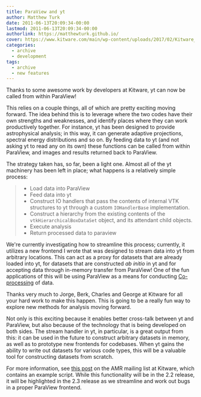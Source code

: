 ```yaml
---
title: ParaView and yt
author: Matthew Turk
date: 2011-06-13T20:09:34-00:00
lastmod: 2011-06-13T20:09:34-00:00
authorlink: https://matthewturk.github.io/
cover: https://www.kitware.com/main/wp-content/uploads/2017/02/Kitware_Print_186.svg
categories:
  - archive
  - development
tags:
  - archive
  - new features
---
```

Thanks to some awesome work by developers at Kitware, yt can now be
called from within ParaView!

This relies on a couple things, all of which are pretty exciting moving
forward. The idea behind this is to leverage where the two codes have
their own strengths and weaknesses, and identify places where they can
work productively together. For instance, yt has been designed to
provide astrophysical analysis; in this way, it can generate adaptive
projections, spectral energy distributions and so on. By feeding data to
yt (and not asking yt to read any on its own) these functions can be
called from within ParaView, and images and results returned back to
ParaView.

The strategy taken has, so far, been a light one. Almost all of the yt
machinery has been left in place; what happens is a relatively simple
process:

> -   Load data into ParaView
> -   Feed data into yt
> -   Construct IO handlers that pass the contents of internal VTK
>     structures to yt through a custom `IOHandlerBase` implementation.
> -   Construct a hierarchy from the existing contents of the
>     `vtkHierarchicalBoxDataSet` object, and its attendant child
>     objects.
> -   Execute analysis
> -   Return processed data to paraview

We're currently investigating how to streamline this process; currently,
it utilizes a new frontend I wrote that was designed to stream data into
yt from arbitrary locations. This can act as a proxy for datasets that
are already loaded into yt, for datasets that are constructed *ab
initio* in yt and for accepting data through in-memory transfer from
ParaView! One of the fun applications of this will be using ParaView as
a means for conducting
[Co-processing](http://www.kitware.com/blog/home/post/28) of data.

Thanks very much to Jorge, Berk, Charles and George at Kitware for all
your hard work to make this happen. This is going to be a really fun way
to explore new methods for analysis moving forward.

Not only is this exciting because it enables better cross-talk between
yt and ParaView, but also because of the technology that is being
developed on both sides. The stream handler in yt, in particular, is a
great output from this: it can be used in the future to construct
arbitrary datasets in memory, as well as to prototype new frontends for
codebases. When yt gains the ability to write out datasets for various
code types, this will be a valuable tool for constructing datasets from
scratch.

For more information, see [this
post](http://public.kitware.com/pipermail/amr/2011-June/000027.html) on
the AMR mailing list at Kitware, which contains an example script. While
this functionality will be in the 2.2 release, it will be highlighted in
the 2.3 release as we streamline and work out bugs in a proper ParaView
frontend.

